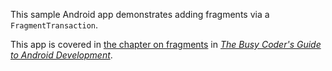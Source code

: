 This sample Android app demonstrates
adding fragments via a `FragmentTransaction`.

This app is covered in 
[the chapter on fragments](https://commonsware.com/Android/previews/the-tactics-of-fragments)
in [*The Busy Coder's Guide to Android Development*](https://commonsware.com/Android/).

